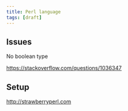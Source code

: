```yaml
---
title: Perl language
tags: [draft]
---
```


## Issues

No boolean type

<https://stackoverflow.com/questions/1036347>

## Setup

<http://strawberryperl.com>
